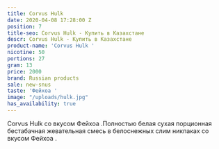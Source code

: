 ```yaml
---
title: Corvus Hulk
date: 2020-04-08 17:28:00 Z
position: 7
title-seo: Corvus Hulk - Купить в Казахстане
descr: Corvus Hulk - Купить в Казахстане
product-name: 'Corvus Hulk '
nicotine: 50
portions: 27
gram: 13
price: 2000
brand: Russian products
sale: new-snus
taste: 'Фейхоа '
image: "/uploads/hulk.jpg"
has_availability: true
---
```


Corvus Hulk со вкусом Фейхоа .Полностью белая сухая порционная бестабачная жевательная смесь в белоснежных слим никпаках со вкусом Фейхоа .